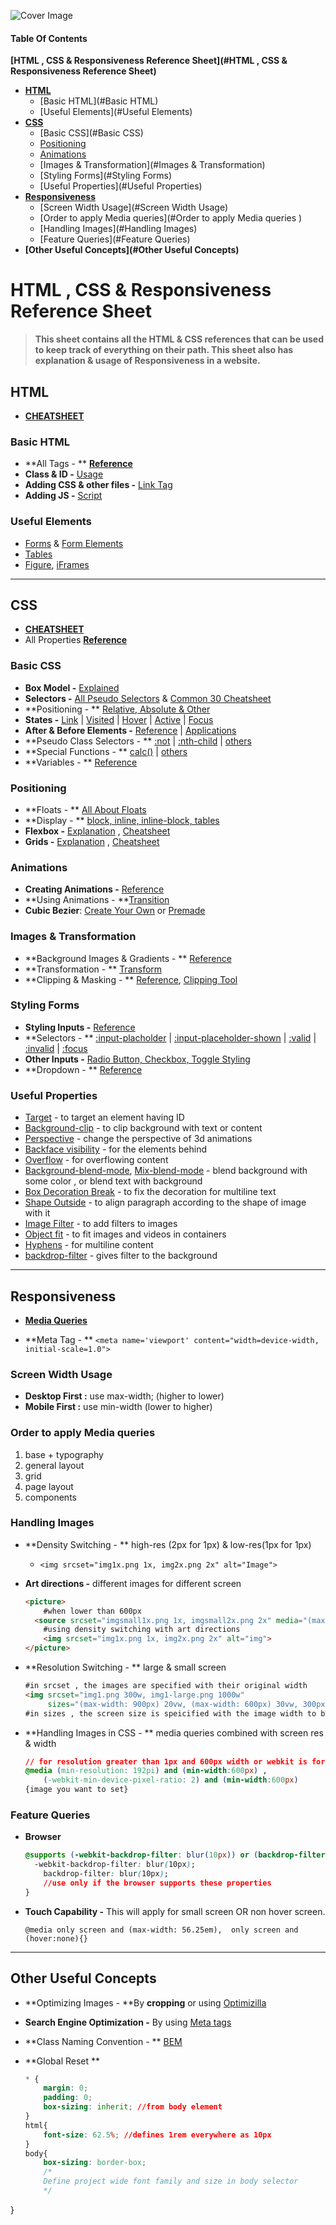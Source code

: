 ![Cover Image](./images/htmlcss.png)

#### Table Of Contents

**[HTML , CSS & Responsiveness Reference Sheet](#HTML , CSS & Responsiveness Reference Sheet)**

- **[HTML](#HTML)**
  - [Basic HTML](#Basic HTML)
  - [Useful Elements](#Useful Elements)
- **[CSS](#CSS)**
  - [Basic CSS](#Basic CSS)
  - [Positioning](#Positioning)
  - [Animations](#Animations)
  - [Images & Transformation](#Images & Transformation)
  - [Styling Forms](#Styling Forms)
  - [Useful Properties](#Useful Properties)
- **[Responsiveness](#Responsiveness)**
  - [Screen Width Usage](#Screen Width Usage)
  - [Order to apply Media queries](#Order to apply Media queries  )
  - [Handling Images](#Handling Images)
  - [Feature Queries](#Feature Queries)
- **[Other Useful Concepts](#Other Useful Concepts)**

# HTML , CSS & Responsiveness Reference Sheet

> **This sheet contains all the HTML & CSS references that can be used to keep track of everything on their path. This sheet also has explanation & usage of Responsiveness in a website.**



## HTML

- **[CHEATSHEET](https://websitesetup.org/html5-cheat-sheet/)** 

### Basic HTML

- **All Tags - ** [**Reference**](https://htmlreference.io/)
- **Class & ID -** [Usage](https://css-tricks.com/the-difference-between-id-and-class/)
- **Adding CSS & other files -** [Link Tag](https://developer.mozilla.org/en-US/docs/Web/HTML/Element/link) 
- **Adding JS -** [Script](https://www.tutorialsteacher.com/javascript/script-tag)

### Useful Elements

- [Forms](https://htmlreference.io/element/form/) & [Form Elements](https://htmlreference.io/forms/)
- [Tables](https://css-tricks.com/complete-guide-table-element/)
- [Figure](https://developer.mozilla.org/en-US/docs/Web/HTML/Element/figure), [iFrames](https://developer.mozilla.org/en-US/docs/Learn/HTML/Multimedia_and_embedding/Other_embedding_technologies)

---

## CSS

- **[CHEATSHEET](https://websitesetup.org/css3-cheat-sheet/)**
- All Properties [**Reference**](https://tympanus.net/codrops/css_reference/)

### Basic CSS

- **Box Model -** [Explained](https://css-tricks.com/box-sizing/)
- **Selectors -** [All Pseudo Selectors](https://css-tricks.com/pseudo-class-selectors/) & [Common 30 Cheatsheet](https://code.tutsplus.com/tutorials/the-30-css-selectors-you-must-memorize--net-16048)
- **Positioning - ** [Relative, Absolute & Other](https://css-tricks.com/almanac/properties/p/position/)
- **States -**  [Link](https://css-tricks.com/almanac/selectors/l/link/) | [Visited](https://css-tricks.com/almanac/selectors/v/visited/) | [Hover](https://css-tricks.com/almanac/selectors/h/hover/) | [Active](https://css-tricks.com/almanac/selectors/a/active/) | [Focus](https://css-tricks.com/almanac/selectors/f/focus/)
- **After & Before Elements -**   [Reference](https://css-tricks.com/almanac/selectors/a/after-and-before/) | [Applications](https://bryanlrobinson.com/blog/2018/08/07/top-3-uses-of-after-and-before-css-pseudo-elements/)
- **Pseudo Class Selectors - ** [:not](https://css-tricks.com/almanac/selectors/n/not/) | [:nth-child](https://css-tricks.com/almanac/selectors/n/nth-child/) | [others](https://css-tricks.com/pseudo-class-selectors/)
- **Special Functions - ** [calc()](https://css-tricks.com/a-complete-guide-to-calc-in-css/) | [others](https://www.sitepoint.com/8-clever-tricks-with-css-functions/)
- **Variables - **  [Reference](https://developer.mozilla.org/en-US/docs/Web/CSS/Using_CSS_custom_properties)

### Positioning

- **Floats - ** [All About Floats](https://css-tricks.com/all-about-floats/)
- **Display - ** [block, inline, inline-block, tables](https://css-tricks.com/almanac/properties/d/display/)
- **Flexbox -** [Explanation](https://css-tricks.com/snippets/css/a-guide-to-flexbox/) , [Cheatsheet](http://flexbox.malven.co/)
- **Grids -** [Explanation](https://css-tricks.com/snippets/css/complete-guide-grid/) , [Cheatsheet](http://grid.malven.co/)

### Animations

- **Creating Animations -** [Reference](https://css-tricks.com/almanac/properties/a/animation/)
- **Using Animations - **[Transition](https://css-tricks.com/almanac/properties/t/transition/)
- **Cubic Bezier**: [Create Your Own](http://cubic-bezier.com/#.63,-0.94,.55,1.87) or [Premade](https://easings.net/#)

### Images & Transformation

- **Background Images & Gradients - ** [Reference](https://css-tricks.com/almanac/properties/b/background-image/)
- **Transformation - ** [Transform](https://css-tricks.com/almanac/properties/t/transform/)
- **Clipping & Masking - **   [Reference](https://css-tricks.com/clipping-masking-css/), [Clipping Tool](http://bennettfeely.com/clippy/)

### Styling Forms

- **Styling Inputs -** [Reference](https://css-tricks.com/styling-texty-inputs-only/)  
- **Selectors - ** [:input-placholder](https://css-tricks.com/almanac/selectors/p/placeholder/) | [:input-placeholder-shown](https://css-tricks.com/almanac/selectors/p/placeholder-shown/) | [:valid](https://css-tricks.com/almanac/selectors/v/valid/)  | [:invalid](https://css-tricks.com/almanac/selectors/i/invalid/) | [:focus](https://css-tricks.com/almanac/selectors/f/focus/) 
- **Other Inputs -** [Radio Button, Checkbox, Toggle Styling](https://css-tricks.com/custom-styling-form-inputs-with-modern-css-features/)
- **Dropdown - ** [Reference](https://tympanus.net/codrops/2012/10/04/custom-drop-down-list-styling/)

### Useful Properties

- [Target](https://developer.mozilla.org/en-US/docs/Web/CSS/:target) - to target an element having ID 
- [Background-clip](https://developer.mozilla.org/en-US/docs/Web/CSS/background-clip) - to clip background with text or content
- [Perspective](https://3dtransforms.desandro.com/perspective) - change the perspective of 3d animations
- [Backface visibility](https://developer.mozilla.org/en-US/docs/Web/CSS/backface-visibility) - for the elements behind
- [Overflow](https://developer.mozilla.org/en-US/docs/Web/CSS/overflow) - for overflowing content
- [Background-blend-mode](https://css-tricks.com/almanac/properties/b/background-blend-mode/), [Mix-blend-mode](https://css-tricks.com/almanac/properties/m/mix-blend-mode/) - blend background with some color , or blend text with background
- [Box Decoration Break](https://developer.mozilla.org/en-US/docs/Web/CSS/box-decoration-break) - to fix the decoration for multiline text
- [Shape Outside](https://css-tricks.com/almanac/properties/s/shape-outside/) - to align paragraph according to the shape of  image with it
- [Image Filter](https://css-tricks.com/almanac/properties/f/filter/) - to add filters to images
- [Object fit](https://css-tricks.com/almanac/properties/o/object-fit/) - to fit images and videos  in containers
- [Hyphens](https://developer.mozilla.org/en-US/docs/Web/CSS/hyphens) - for multiline content
- [backdrop-filter](https://css-tricks.com/almanac/properties/b/backdrop-filter/) - gives filter to the background 

---

## Responsiveness

- **[Media Queries](https://css-tricks.com/css-media-queries/)**

- **Meta Tag - ** `<meta name='viewport' content="width=device-width, initial-scale=1.0">`

### Screen Width Usage  

- **Desktop First :** use max-width; (higher to lower)
- **Mobile First :** use min-width (lower to higher)

### Order to apply Media queries  

1. base + typography
2. general layout
3. grid
4. page  layout
5. components 

### Handling Images

- **Density Switching - **  high-res (2px for 1px) & low-res(1px for 1px)

  - `<img srcset="img1x.png 1x, img2x.png 2x" alt="Image">`

- **Art directions -** different images for different screen

  ```html
  <picture>
      #when lower than 600px
  	<source srcset="imgsmall1x.png 1x, imgsmall2x.png 2x" media="(max-width: 37.5em)"> 
      #using density switching with art directions
      <img srcset="img1x.png 1x, img2x.png 2x" alt="img">
  </picture>
  ```

- **Resolution Switching - ** large & small screen

  ```html
  #in srcset , the images are specified with their original width
  <img srcset="img1.png 300w, img1-large.png 1000w" 
       sizes="(max-width: 900px) 20vw, (max-width: 600px) 30vw, 300px">
  #in sizes , the screen size is speicified with the image width to be used, last one being the default size
  ```

- **Handling Images in CSS - ** media queries combined with screen res & width

  ```css
  // for resolution greater than 1px and 600px width or webkit is for safari browser
  @media (min-resolution: 192pi) and (min-width:600px) ,
      (-webkit-min-device-pixel-ratio: 2) and (min-width:600px)
  {image you want to set}
  ```

### Feature Queries

- **Browser**

  ```css
  @supports (-webkit-backdrop-filter: blur(10px)) or (backdrop-filter: blur(10px)){
  	-webkit-backdrop-filter: blur(10px);
      backdrop-filter: blur(10px);
      //use only if the browser supports these properties
  }
  ```

- **Touch Capability -** This will apply for small screen OR non hover screen.

  `@media only screen and (max-width: 56.25em),  only screen and (hover:none){}`

---

## Other Useful Concepts

- **Optimizing Images - **By **cropping** or using [Optimizilla](https://imagecompressor.com/)

- **Search Engine Optimization -** By using [Meta tags](https://searchenginewatch.com/sew/how-to/2067564/how-to-use-html-meta-tags)

- **Class Naming Convention - ** [BEM](https://css-tricks.com/bem-101/)

- **Global Reset **

  ```css
  * {
      margin: 0;
      padding: 0;
      box-sizing: inherit; //from body element
  } 
  html{
      font-size: 62.5%; //defines 1rem everywhere as 10px
  }
  body{
      box-sizing: border-box;
      /*
      Define project wide font family and size in body selector
      */
}
  ```
  
  